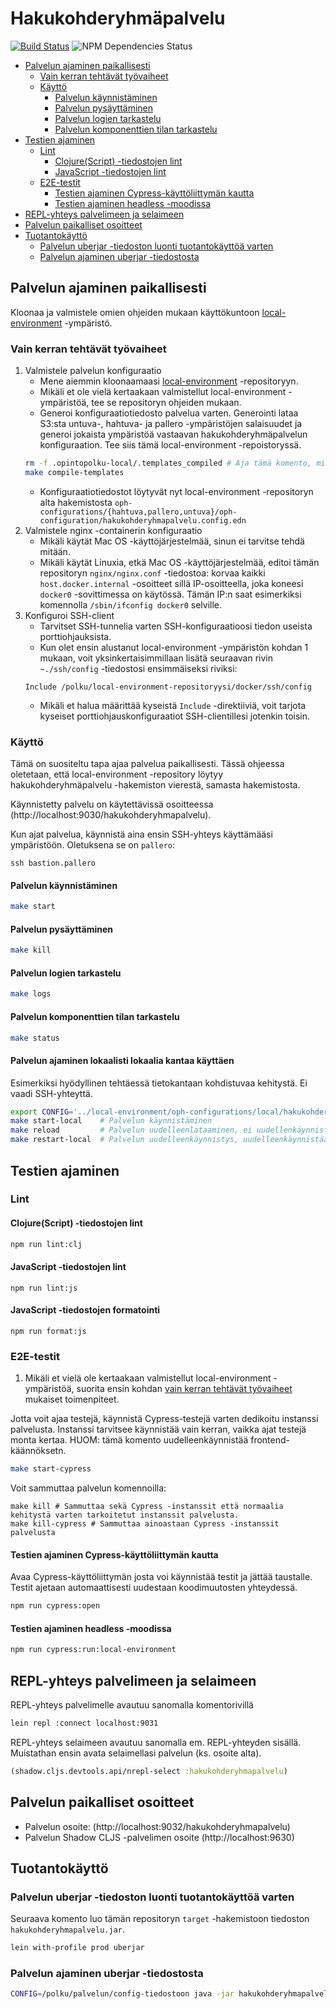 # Hakukohderyhmäpalvelu

[![Build Status](https://travis-ci.org/Opetushallitus/hakukohderyhmapalvelu.svg?branch=master)](https://travis-ci.org/Opetushallitus/hakukohderyhmapalvelu)
![NPM Dependencies Status](https://david-dm.org/opetushallitus/hakukohderyhmapalvelu.svg)

* [Palvelun ajaminen paikallisesti](#palvelun-ajaminen-paikallisesti)
  * [Vain kerran tehtävät työvaiheet](#vain-kerran-tehtävät-työvaiheet)
  * [Käyttö](#käyttö)
    * [Palvelun käynnistäminen](#palvelun-käynnistäminen)
    * [Palvelun pysäyttäminen](#palvelun-pysäyttäminen)
    * [Palvelun logien tarkastelu](#palvelun-logien-tarkastelu)
    * [Palvelun komponenttien tilan tarkastelu](#palvelun-komponenttien-tilan-tarkastelu)
* [Testien ajaminen](#testien-ajaminen)
  * [Lint](#lint)
    * [Clojure(Script) -tiedostojen lint](#clojurescript--tiedostojen-lint)
    * [JavaScript -tiedostojen lint](#javascript--tiedostojen-lint)
  * [E2E-testit](#e2e-testit)
    * [Testien ajaminen Cypress-käyttöliittymän kautta](#testien-ajaminen-cypress-käyttöliittymän-kautta)
    * [Testien ajaminen headless -moodissa](#testien-ajaminen-headless--moodissa)
* [REPL-yhteys palvelimeen ja selaimeen](#repl-yhteys-palvelimeen-ja-selaimeen)
* [Palvelun paikalliset osoitteet](#palvelun-paikalliset-osoitteet)
* [Tuotantokäyttö](#tuotantokäyttö)
  * [Palvelun uberjar -tiedoston luonti tuotantokäyttöä varten](#palvelun-uberjar--tiedoston-luonti-tuotantok%C3%A4ytt%C3%B6%C3%A4-varten)
  * [Palvelun ajaminen uberjar -tiedostosta](#palvelun-ajaminen-uberjar--tiedostosta)

## Palvelun ajaminen paikallisesti

Kloonaa ja valmistele omien ohjeiden mukaan käyttökuntoon [local-environment](https://github.com/Opetushallitus/local-environment) -ympäristö.

### Vain kerran tehtävät työvaiheet

1. Valmistele palvelun konfiguraatio
   * Mene aiemmin kloonaamaasi [local-environment](https://github.com/Opetushallitus/local-environment) -repositoryyn.
   * Mikäli et ole vielä kertaakaan valmistellut local-environment -ympäristöä, tee se repositoryn ohjeiden mukaan.
   * Generoi konfiguraatiotiedosto palvelua varten. Generointi lataa S3:sta untuva-, hahtuva- ja pallero -ympäristöjen salaisuudet ja generoi jokaista ympäristöä vastaavan hakukohderyhmäpalvelun konfiguraation. Tee siis tämä local-environment -repoistoryssä.
   ```bash
   rm -f .opintopolku-local/.templates_compiled # Aja tämä komento, mikäli haluat pakottaa konfiguraation generoinnin
   make compile-templates
   ```
   * Konfiguraatiotiedostot löytyvät nyt local-environment -repositoryn alta hakemistosta `oph-configurations/{hahtuva,pallero,untuva}/oph-configuration/hakukohderyhmapalvelu.config.edn`
2. Valmistele nginx -containerin konfiguraatio
   * Mikäli käytät Mac OS -käyttöjärjestelmää, sinun ei tarvitse tehdä mitään.
   * Mikäli käytät Linuxia, etkä Mac OS -käyttöjärjestelmää, editoi tämän repositoryn `nginx/nginx.conf` -tiedostoa: korvaa kaikki `host.docker.internal` -osoitteet sillä IP-osoitteella, joka koneesi `docker0` -sovittimessa on käytössä. Tämän IP:n saat esimerkiksi komennolla `/sbin/ifconfig docker0` selville.
3. Konfiguroi SSH-client
   * Tarvitset SSH-tunnelia varten SSH-konfiguraatioosi tiedon useista porttiohjauksista.
   * Kun olet ensin alustanut local-environment -ympäristön kohdan 1 mukaan, voit yksinkertaisimmillaan lisätä seuraavan rivin `~./ssh/config` -tiedostosi ensimmäiseksi riviksi:
   ```
   Include /polku/local-environment-repositoryysi/docker/ssh/config
   ```
   * Mikäli et halua määrittää kyseistä `Include` -direktiiviä, voit tarjota kyseiset porttiohjauskonfiguraatiot SSH-clientillesi jotenkin toisin.
   

### Käyttö

Tämä on suositeltu tapa ajaa palvelua paikallisesti. Tässä ohjeessa oletetaan, että local-environment -repository löytyy hakukohderyhmäpalvelu -hakemiston vierestä, samasta hakemistosta.

Käynnistetty palvelu on käytettävissä osoitteessa (http://localhost:9030/hakukohderyhmapalvelu).

Kun ajat palvelua, käynnistä aina ensin SSH-yhteys käyttämääsi ympäristöön. Oletuksena se on `pallero`:

```
ssh bastion.pallero
```

#### Palvelun käynnistäminen

```bash
make start
```

#### Palvelun pysäyttäminen

```bash
make kill
```

#### Palvelun logien tarkastelu

```bash
make logs
```


#### Palvelun komponenttien tilan tarkastelu

```bash
make status
```

#### Palvelun ajaminen lokaalisti lokaalia kantaa käyttäen
Esimerkiksi hyödyllinen tehtäessä tietokantaan kohdistuvaa kehitystä. Ei vaadi SSH-yhteyttä. 

```bash
export CONFIG='../local-environment/oph-configurations/local/hakukohderyhmapalvelu.config.edn'
make start-local    # Palvelun käynnistäminen
make reload         # Palvelun uudelleenlataaminen, ei uudellenkäynnistä docker-kontteja
make restart-local  # Palvelun uudelleenkäynnistys, uudelleenkäynnistää docker-kontit
```

## Testien ajaminen

### Lint

#### Clojure(Script) -tiedostojen lint

```sh
npm run lint:clj
```

#### JavaScript -tiedostojen lint

```
npm run lint:js
```

#### JavaScript -tiedostojen formatointi
```
npm run format:js
```

### E2E-testit

1. Mikäli et vielä ole kertaakaan valmistellut local-environment -ympäristöä, suorita ensin kohdan [vain kerran tehtävät työvaiheet](#vain-kerran-tehtävät-työvaiheet) mukaiset toimenpiteet.

Jotta voit ajaa testejä, käynnistä Cypress-testejä varten dedikoitu instanssi palvelusta. Instanssi tarvitsee käynnistää vain kerran, vaikka ajat testejä monta kertaa. HUOM: tämä komento uudelleenkäynnistää frontend-käännöksetn.

```bash
make start-cypress
```

Voit sammuttaa palvelun komennoilla:

```
make kill # Sammuttaa sekä Cypress -instanssit että normaalia kehitystä varten tarkoitetut instanssit palvelusta.
make kill-cypress # Sammuttaa ainoastaan Cypress -instanssit palvelusta
```

#### Testien ajaminen Cypress-käyttöliittymän kautta

Avaa Cypress-käyttöliittymän josta voi käynnistää testit ja jättää taustalle. Testit ajetaan automaattisesti uudestaan koodimuutosten yhteydessä.

```sh
npm run cypress:open
```

#### Testien ajaminen headless -moodissa

```sh
npm run cypress:run:local-environment
```

## REPL-yhteys palvelimeen ja selaimeen

REPL-yhteys palvelimelle avautuu sanomalla komentorivillä

```sh
lein repl :connect localhost:9031
```

REPL-yhteys selaimeen avautuu sanomalla em. REPL-yhteyden sisällä. Muistathan ensin avata selaimellasi palvelun (ks. osoite alta).

```clj
(shadow.cljs.devtools.api/nrepl-select :hakukohderyhmapalvelu)
```

## Palvelun paikalliset osoitteet

* Palvelun osoite: (http://localhost:9032/hakukohderyhmapalvelu)
* Palvelun Shadow CLJS -palvelimen osoite (http://localhost:9630)

## Tuotantokäyttö

### Palvelun uberjar -tiedoston luonti tuotantokäyttöä varten

Seuraava komento luo tämän repositoryn `target` -hakemistoon tiedoston `hakukohderyhmapalvelu.jar`.

```sh
lein with-profile prod uberjar
```

### Palvelun ajaminen uberjar -tiedostosta

```sh
CONFIG=/polku/palvelun/config-tiedostoon java -jar hakukohderyhmapalvelu.jar
```
